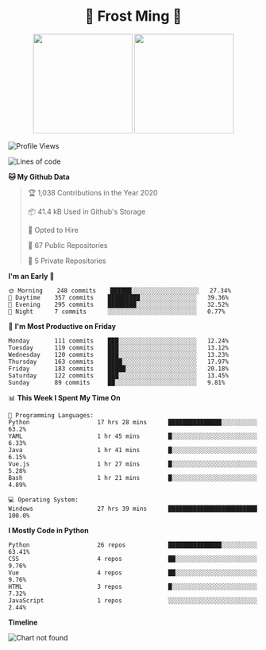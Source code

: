 <h1 align="center">🦄 Frost Ming 🐍</h1>

<p align="center">
  <img height="200" src="https://github-readme-stats.vercel.app/api?username=frostming&show_icons=true&theme=dracula&include_all_commits=true" />
  <img height="200" src="https://github-readme-stats.vercel.app/api/top-langs/?username=frostming&theme=dracula&show_icons=true" />
</p>

<!--START_SECTION:waka-->
![Profile Views](http://img.shields.io/badge/Profile%20Views-15-blue)

![Lines of code](https://img.shields.io/badge/From%20Hello%20World%20I%27ve%20Written-11.9%20million%20lines%20of%20code-blue)

**🐱 My Github Data** 

> 🏆 1,038 Contributions in the Year 2020
 > 
> 📦 41.4 kB Used in Github's Storage 
 > 
> 💼 Opted to Hire
 > 
> 📜 67 Public Repositories
 > 
> 🔑 5 Private Repositories 

**I'm an Early 🐤** 

```text
🌞 Morning    248 commits    ██████░░░░░░░░░░░░░░░░░░░   27.34% 
🌆 Daytime    357 commits    █████████░░░░░░░░░░░░░░░░   39.36% 
🌃 Evening    295 commits    ████████░░░░░░░░░░░░░░░░░   32.52% 
🌙 Night      7 commits      ░░░░░░░░░░░░░░░░░░░░░░░░░   0.77%

```
📅 **I'm Most Productive on Friday** 

```text
Monday       111 commits    ███░░░░░░░░░░░░░░░░░░░░░░   12.24% 
Tuesday      119 commits    ███░░░░░░░░░░░░░░░░░░░░░░   13.12% 
Wednesday    120 commits    ███░░░░░░░░░░░░░░░░░░░░░░   13.23% 
Thursday     163 commits    ████░░░░░░░░░░░░░░░░░░░░░   17.97% 
Friday       183 commits    █████░░░░░░░░░░░░░░░░░░░░   20.18% 
Saturday     122 commits    ███░░░░░░░░░░░░░░░░░░░░░░   13.45% 
Sunday       89 commits     ██░░░░░░░░░░░░░░░░░░░░░░░   9.81%

```


📊 **This Week I Spent My Time On** 

```text
💬 Programming Languages: 
Python                   17 hrs 28 mins      ███████████████░░░░░░░░░░   63.2% 
YAML                     1 hr 45 mins        █░░░░░░░░░░░░░░░░░░░░░░░░   6.33% 
Java                     1 hr 41 mins        █░░░░░░░░░░░░░░░░░░░░░░░░   6.15% 
Vue.js                   1 hr 27 mins        █░░░░░░░░░░░░░░░░░░░░░░░░   5.28% 
Bash                     1 hr 21 mins        █░░░░░░░░░░░░░░░░░░░░░░░░   4.89%

💻 Operating System: 
Windows                  27 hrs 39 mins      █████████████████████████   100.0%

```

**I Mostly Code in Python** 

```text
Python                   26 repos            ███████████████░░░░░░░░░░   63.41% 
CSS                      4 repos             ██░░░░░░░░░░░░░░░░░░░░░░░   9.76% 
Vue                      4 repos             ██░░░░░░░░░░░░░░░░░░░░░░░   9.76% 
HTML                     3 repos             █░░░░░░░░░░░░░░░░░░░░░░░░   7.32% 
JavaScript               1 repos             ░░░░░░░░░░░░░░░░░░░░░░░░░   2.44%

```


**Timeline**

![Chart not found](https://github.com/frostming/frostming/blob/master/charts/bar_graph.png) 


<!--END_SECTION:waka-->
